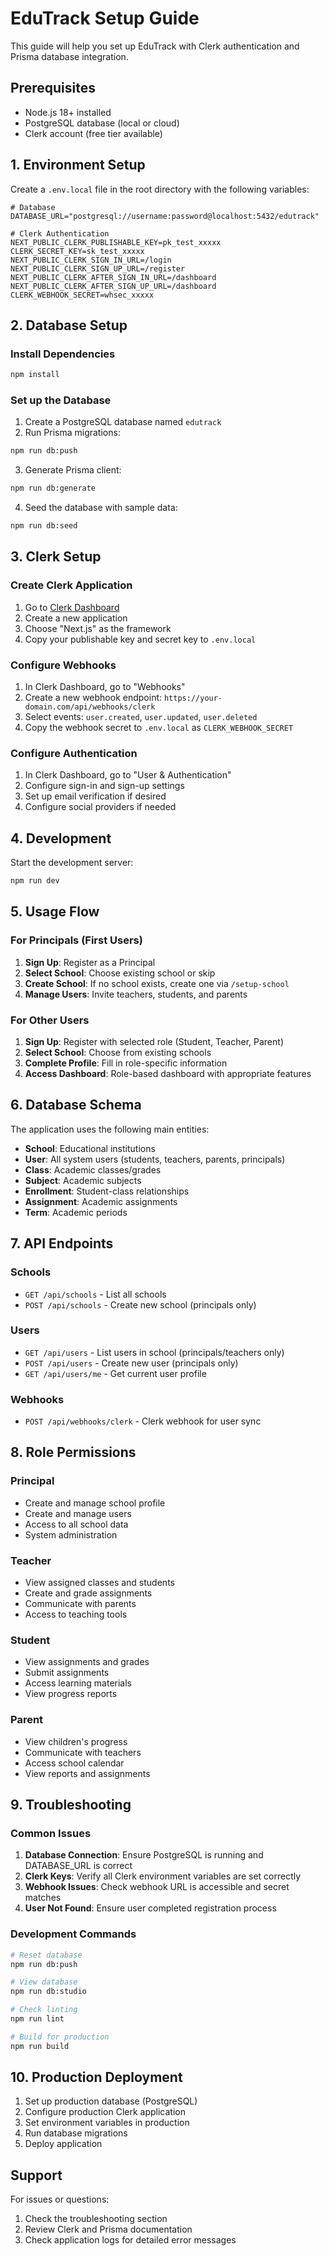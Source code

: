 # EduTrack Setup Guide

This guide will help you set up EduTrack with Clerk authentication and Prisma database integration.

## Prerequisites

- Node.js 18+ installed
- PostgreSQL database (local or cloud)
- Clerk account (free tier available)

## 1. Environment Setup

Create a `.env.local` file in the root directory with the following variables:

```env
# Database
DATABASE_URL="postgresql://username:password@localhost:5432/edutrack"

# Clerk Authentication
NEXT_PUBLIC_CLERK_PUBLISHABLE_KEY=pk_test_xxxxx
CLERK_SECRET_KEY=sk_test_xxxxx
NEXT_PUBLIC_CLERK_SIGN_IN_URL=/login
NEXT_PUBLIC_CLERK_SIGN_UP_URL=/register
NEXT_PUBLIC_CLERK_AFTER_SIGN_IN_URL=/dashboard
NEXT_PUBLIC_CLERK_AFTER_SIGN_UP_URL=/dashboard
CLERK_WEBHOOK_SECRET=whsec_xxxxx
```

## 2. Database Setup

### Install Dependencies

```bash
npm install
```

### Set up the Database

1. Create a PostgreSQL database named `edutrack`
2. Run Prisma migrations:

```bash
npm run db:push
```

3. Generate Prisma client:

```bash
npm run db:generate
```

4. Seed the database with sample data:

```bash
npm run db:seed
```

## 3. Clerk Setup

### Create Clerk Application

1. Go to [Clerk Dashboard](https://dashboard.clerk.com/)
2. Create a new application
3. Choose "Next.js" as the framework
4. Copy your publishable key and secret key to `.env.local`

### Configure Webhooks

1. In Clerk Dashboard, go to "Webhooks"
2. Create a new webhook endpoint: `https://your-domain.com/api/webhooks/clerk`
3. Select events: `user.created`, `user.updated`, `user.deleted`
4. Copy the webhook secret to `.env.local` as `CLERK_WEBHOOK_SECRET`

### Configure Authentication

1. In Clerk Dashboard, go to "User & Authentication"
2. Configure sign-in and sign-up settings
3. Set up email verification if desired
4. Configure social providers if needed

## 4. Development

Start the development server:

```bash
npm run dev
```

## 5. Usage Flow

### For Principals (First Users)

1. **Sign Up**: Register as a Principal
2. **Select School**: Choose existing school or skip
3. **Create School**: If no school exists, create one via `/setup-school`
4. **Manage Users**: Invite teachers, students, and parents

### For Other Users

1. **Sign Up**: Register with selected role (Student, Teacher, Parent)
2. **Select School**: Choose from existing schools
3. **Complete Profile**: Fill in role-specific information
4. **Access Dashboard**: Role-based dashboard with appropriate features

## 6. Database Schema

The application uses the following main entities:

- **School**: Educational institutions
- **User**: All system users (students, teachers, parents, principals)
- **Class**: Academic classes/grades
- **Subject**: Academic subjects
- **Enrollment**: Student-class relationships
- **Assignment**: Academic assignments
- **Term**: Academic periods

## 7. API Endpoints

### Schools
- `GET /api/schools` - List all schools
- `POST /api/schools` - Create new school (principals only)

### Users
- `GET /api/users` - List users in school (principals/teachers only)
- `POST /api/users` - Create new user (principals only)
- `GET /api/users/me` - Get current user profile

### Webhooks
- `POST /api/webhooks/clerk` - Clerk webhook for user sync

## 8. Role Permissions

### Principal
- Create and manage school profile
- Create and manage users
- Access to all school data
- System administration

### Teacher
- View assigned classes and students
- Create and grade assignments
- Communicate with parents
- Access to teaching tools

### Student
- View assignments and grades
- Submit assignments
- Access learning materials
- View progress reports

### Parent
- View children's progress
- Communicate with teachers
- Access school calendar
- View reports and assignments

## 9. Troubleshooting

### Common Issues

1. **Database Connection**: Ensure PostgreSQL is running and DATABASE_URL is correct
2. **Clerk Keys**: Verify all Clerk environment variables are set correctly
3. **Webhook Issues**: Check webhook URL is accessible and secret matches
4. **User Not Found**: Ensure user completed registration process

### Development Commands

```bash
# Reset database
npm run db:push

# View database
npm run db:studio

# Check linting
npm run lint

# Build for production
npm run build
```

## 10. Production Deployment

1. Set up production database (PostgreSQL)
2. Configure production Clerk application
3. Set environment variables in production
4. Run database migrations
5. Deploy application

## Support

For issues or questions:
1. Check the troubleshooting section
2. Review Clerk and Prisma documentation
3. Check application logs for detailed error messages

